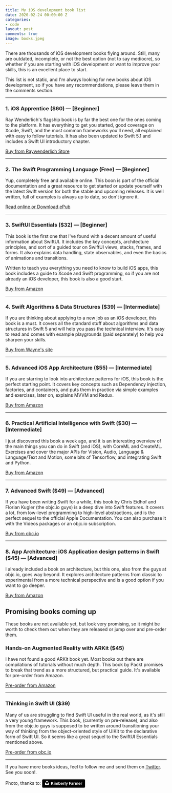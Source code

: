 ```yaml
---
title: My iOS development book list
date: 2020-02-24 00:00:00 Z
categories:
- code
layout: post
comments: true
image: books.jpeg
---
```


There are thousands of iOS development books flying around. Still, many are outdated, incomplete, or not the best option (not to say mediocre), so whether if you are starting with iOS development or want to improve your skills, this is an excellent place to start.

This list is not static, and I'm always looking for new books about iOS development, so if you have any recommendations, please leave them in the comments section<!--more-->.

---

### 1. iOS Apprentice ($60) — [Beginner]
Ray Wenderlich's flagship book is by far the best one for the ones coming to the platform.  It has everything to get you started, good coverage on Xcode, Swift, and the most common frameworks you'll need, all explained with easy to follow tutorials.  It has also been updated to Swift 5.1 and includes a Swift UI introductory chapter.

 [Buy from Raywenderlich Store](https://store.raywenderlich.com/products/ios-apprentice)

- - - -

### 2. The Swift Programming Language (Free) — [Beginner]
Yup, completely free and available online.  This boon is part of the official documentation and a great resource to get started or update yourself with the latest Swift version for both the stable and upcoming releases.   It is well written, full of examples is always up to date, so don't ignore it.  

[Read online or Download ePub](https://docs.swift.org/swift-book/)

- - - -

### 3. SwiftUI Essentials ($32)  — [Beginner]
This book is the first one that I've found with a decent amount of useful information about SwiftUI.  It includes the key concepts, architecture principles, and sort of a guided tour on SwiftUI views, stacks, frames, and forms.  It also explains data handling, state observables, and even the basics of animations and transitions.

Written to teach you everything you need to know to build iOS apps, this book includes a guide to Xcode and Swift programming, so if you are not already an iOS developer, this book is also a good start.

[Buy from Amazon](https://www.amazon.com/SwiftUI-Essentials-Learn-Develop-using-ebook/dp/B0821NQT4H/ref=zg_bs_11006483011_18?_encoding=UTF8&psc=1&refRID=3TM5JYQVRJRZ4JY8SAHV)

- - - -

### 4. Swift Algorithms & Data Structures ($39) — [Intermediate]
If you are thinking about applying to a new job as an iOS developer, this book is a must.  It covers all the standard stuff about algorithms and data structures in Swift 5 and will help you pass the technical interview. It's easy to read and comes with example playgrounds (paid separately) to help you sharpen your skills.

[Buy from Wayne's site](https://www.waynewbishop.com/ios-interview/book)

- - - -

### 5. Advanced iOS App Architecture ($55) — [Intermediate]
If you are starring to look into architecture patterns for iOS, this book is the perfect starting point.  It covers key concepts such as Dependency injection, factories, and containers, and puts them in practice via simple examples and exercises, later on, explains MVVM and Redux.

[Buy from Amazon](https://www.amazon.com/Advanced-iOS-App-Architecture-Second/dp/194287894X/ref=sr_1_1?keywords=iOS+architecture&qid=1581980677&s=books&sr=1-1)

- - - -

### 6. Practical Artificial Intelligence with Swift ($30) — [Intermediate]
I just discovered this book a week ago, and it is an interesting overview of the main things you can do in Swift (and iOS), with CoreML and CreateML.  Exercises and cover the major APIs for Vision, Audio, Language & Language/Text and Motion, some bits of Tensorflow, and integrating Swift and Python.

[Buy from Amazon](https://www.amazon.com/Practical-Artificial-Intelligence-Swift-Fundamental-ebook/dp/B07ZHPPVK3/ref=zg_bs_11006483011_38?_encoding=UTF8&psc=1&refRID=3TM5JYQVRJRZ4JY8SAHV)

- - - -

### 7. Advanced Swift  ($49) — [Advanced]
If you have been writing Swift for a while, this book by Chris Eidhof and Florian Kugler (the objc.io guys) is a deep dive into Swift features.  It covers a lot, from low-level programming to high-level abstractions, and is the perfect sequel to the official Apple Documentation.  You can also purchase it with the Videos packages or an objc.io subscription.

[Buy from obc.io](https://www.objc.io/books/advanced-swift/)

- - - -

### 8. App Architecture: iOS Application design patterns in Swift ($45) — [Advanced]
I already included a book on architecture, but this one, also from the guys at objc.io, goes way beyond.  It explores architecture patterns from classic to experimental from a more technical perspective and is a good option if you want to go deeper.

[Buy from Amazon](https://www.amazon.com/App-Architecture-Application-Design-Patterns-ebook/dp/B07D21KRJN)


## Promising books coming up
These books are not available yet, but look very promising, so it might be worth to check them out when they are released or jump over and pre-order them.

### Hands-on Augmented Reality with ARKit ($45)
I have not found a good ARKit book yet.  Most books out there are compilations of tutorials without much depth.  This book by Packt promises to break that trend as a more structured, but practical guide. It's available for pre-order from Amazon.

[Pre-order from Amazon](https://www.amazon.com/dp/1788471016/ref=cm_sw_r_cp_api_i_p5XsEbT81BH54)

- - - -

### Thinking in Swift UI ($39)
Many of us are struggling to find Swift UI useful in the real world, as it's still a very young framework.  This book, (currently on pre-release), and also from the objc.io guys is supposed to be written around transitioning your way of thinking from the object-oriented style of UIKit to the declarative form of Swift UI.  So it seems like a great sequel to the SwiftUI Essentials mentioned above.

[Pre-order from obc.io](https://www.objc.io/books/thinking-in-swiftui/)

---

If you have more books ideas, feel to follow me and send them on [Twitter](https://twitter.com/afterxleep).  See you soon!.



Photo, thanks to:
<a style="background-color:black;color:white;text-decoration:none;padding:4px 6px;font-family:-apple-system, BlinkMacSystemFont, &quot;San Francisco&quot;, &quot;Helvetica Neue&quot;, Helvetica, Ubuntu, Roboto, Noto, &quot;Segoe UI&quot;, Arial, sans-serif;font-size:12px;font-weight:bold;line-height:1.2;display:inline-block;border-radius:3px" href="https://unsplash.com/@kimberlyfarmer?utm_medium=referral&amp;utm_campaign=photographer-credit&amp;utm_content=creditBadge" target="_blank" rel="noopener noreferrer" title="Download free do whatever you want high-resolution photos from Kimberly Farmer"><span style="display:inline-block;padding:2px 3px"><svg xmlns="http://www.w3.org/2000/svg" style="height:12px;width:auto;position:relative;vertical-align:middle;top:-2px;fill:white" viewBox="0 0 32 32"><title>unsplash-logo</title><path d="M10 9V0h12v9H10zm12 5h10v18H0V14h10v9h12v-9z"></path></svg></span><span style="display:inline-block;padding:2px 3px">Kimberly Farmer</span></a>



